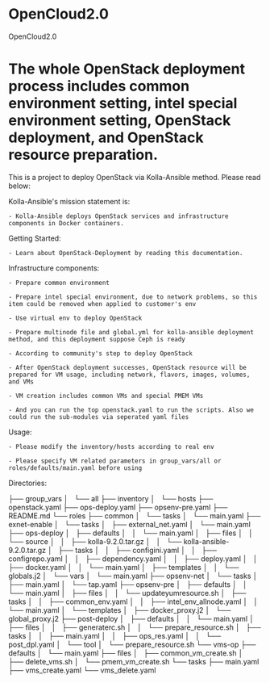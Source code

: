 # OpenCloud2.0

OpenCloud2.0
# The whole OpenStack deployment process includes common environment setting, intel special environment setting, OpenStack deployment, and OpenStack resource preparation.
This is a project to deploy OpenStack via Kolla-Ansible method. Please read below:

Kolla-Ansible's mission statement is:

    - Kolla-Ansible deploys OpenStack services and infrastructure components in Docker containers.

Getting Started:

    - Learn about OpenStack-Deployment by reading this documentation.

Infrastructure components:

    - Prepare common environment

    - Prepare intel special environment, due to network problems, so this item could be removed when applied to customer's env

    - Use virtual env to deploy OpenStack

    - Prepare multinode file and global.yml for kolla-ansible deployment method, and this deployment suppose Ceph is ready

    - According to community's step to deploy OpenStack

    - After OpenStack deployment successes, OpenStack resource will be prepared for VM usage, including network, flavors, images, volumes, and VMs

    - VM creation includes common VMs and special PMEM VMs

    - And you can run the top openstack.yaml to run the scripts. Also we could run the sub-modules via seperated yaml files

Usage:

    - Please modify the inventory/hosts according to real env

    - Please specify VM related parameters in group_vars/all or roles/defaults/main.yaml before using


Directories:

├── group_vars
│   └── all
├── inventory
│   └── hosts
├── openstack.yaml
├── ops-deploy.yaml
├── opsenv-pre.yaml
├── README.md
└── roles
    ├── common
    │   └── tasks
    │       └── main.yaml
    ├── exnet-enable
    │   └── tasks
    │       ├── external_net.yaml
    │       └── main.yaml
    ├── ops-deploy
    │   ├── defaults
    │   │   └── main.yaml
    │   ├── files
    │   │   └── source
    │   │       ├── kolla-9.2.0.tar.gz
    │   │       └── kolla-ansible-9.2.0.tar.gz
    │   ├── tasks
    │   │   ├── configini.yaml
    │   │   ├── configrepo.yaml
    │   │   ├── dependency.yaml
    │   │   ├── deploy.yaml
    │   │   ├── docker.yaml
    │   │   └── main.yaml
    │   ├── templates
    │   │   └── globals.j2
    │   └── vars
    │       └── main.yaml
    ├── opsenv-net
    │   └── tasks
    │       ├── main.yaml
    │       └── tap.yaml
    ├── opsenv-pre
    │   ├── defaults
    │   │   └── main.yaml
    │   ├── files
    │   │   └── updateyumresource.sh
    │   ├── tasks
    │   │   ├── common_env.yaml
    │   │   ├── intel_env_allnode.yaml
    │   │   └── main.yaml
    │   └── templates
    │       ├── docker_proxy.j2
    │       └── global_proxy.j2
    ├── post-deploy
    │   ├── defaults
    │   │   └── main.yaml
    │   ├── files
    │   │   ├── generaterc.sh
    │   │   └── prepare_resource.sh
    │   ├── tasks
    │   │   ├── main.yaml
    │   │   ├── ops_res.yaml
    │   │   └── post_dpl.yaml
    │   └── tool
    │       └── prepare_resource.sh
    └── vms-op
        ├── defaults
        │   └── main.yaml
        ├── files
        │   ├── common_vm_create.sh
        │   ├── delete_vms.sh
        │   └── pmem_vm_create.sh
        └── tasks
            ├── main.yaml
            ├── vms_create.yaml
            └── vms_delete.yaml


